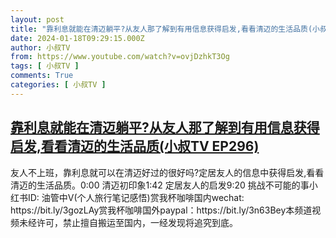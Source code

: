```yaml
---
layout: post
title: "靠利息就能在清迈躺平?从友人那了解到有用信息获得启发,看看清迈的生活品质(小叔TV EP296)"
date: 2024-01-18T09:29:15.000Z
author: 小叔TV
from: https://www.youtube.com/watch?v=ovjDzhkT3Og
tags: [ 小叔TV ]
comments: True
categories: [ 小叔TV ]
---
```

<!--1705570155000-->
[靠利息就能在清迈躺平?从友人那了解到有用信息获得启发,看看清迈的生活品质(小叔TV EP296)](https://www.youtube.com/watch?v=ovjDzhkT3Og)
------

<div>
友人不上班，靠利息就可以在清迈好过的很好吗?定居友人的信息中获得启发,看看清迈的生活品质。0:00 清迈初印象1:42 定居友人的启发9:20 挑战不可能的事小红书ID: 油管中V(个人旅行笔记感悟)赏我杯咖啡国内wechat: https://bit.ly/3gozLAy赏我杯咖啡国外paypal：https://bit.ly/3n63Bey本频道视频未经许可，禁止擅自搬运至国内，一经发现将追究到底。
</div>

